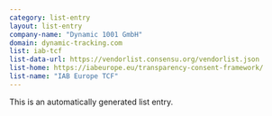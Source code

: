 ```yaml
---
category: list-entry
layout: list-entry
company-name: "Dynamic 1001 GmbH"
domain: dynamic-tracking.com
list: iab-tcf
list-data-url: https://vendorlist.consensu.org/vendorlist.json
list-home: https://iabeurope.eu/transparency-consent-framework/
list-name: "IAB Europe TCF"
---
```


This is an automatically generated list entry.
